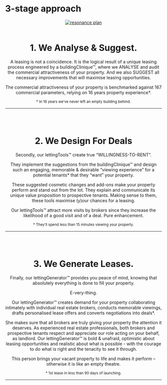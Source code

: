 <h1>3-stage approach</h1>

<div style="text-align: center;">

<a href="https://img.flatturtle.com/resonance/1-big.png" class="fancybox"><img src="https://img.flatturtle.com/resonance/1.png" alt="resonance plan" /></a>
<br><br>
<h1>1. We Analyse & Suggest.</h1>


<div class="row">
<div class="col-md-10 col-md-offset-1">
<p>A leasing is not a coincidence. It is the logical result of a unique leasing process engineered by a buildingClinique™, where we ANALYSE and audit the commercial attractiveness of your property. And we also SUGGEST all necessary improvements  that will maximise leasing opportunities.<br /></p>


<p>The commercial attractiveness of your property is benchmarked against 167 commercial parameters, relying on 16 years property experience*.<br /></p>


<small>* In 16 years we’ve never left an empty building behind.</small>

</div>
</div>

<hr>

<br><br>
<h1>2. We Design For Deals</h1>


<div class="row">
<div class="col-md-10 col-md-offset-1">
<p>Secondly, our lettingTools™ create true “WILLINGNESS-TO-RENT”.<br /></p>

<p>They implement the suggestions from the buildingClinique™ and design such an engaging, memorable & desirable “viewing experience” for a potential tenants* that they “want” your property.<br /></p>

<p>These suggested cosmetic changes and add-ons make your property perform and stand out from the lot. They explain and communicate its unique value proposition to prospective tenants. Making sense to them, these tools maximise (y)our chances for a leasing.<br /></p>

<p>Our lettingTools™ attract more visits by brokers since they increase the likelihood of a good visit and of a deal. Pure enhancement.<br /></p>

<small>* They’ll spend less than 15 minutes viewing your property.</small>


</div>
</div>

<hr>

<br><br>
<h1>3. We Generate Leases.</h1>


<div class="row">
<div class="col-md-10 col-md-offset-1">
<p>Finally, our lettingGenerator™ provides you peace of mind, knowing that absolutely everything is done to fill your property.</p>
<p>E-very-thing.<br /></p>

<p>Our lettingGenerator™ creates demand for your property collaborating intimately with individual real estate brokers, conducts memorable viewings, drafts personalised lease offers and converts negotiations into deals*.<br /></p>

<p>She makes sure that all brokers are truly giving your property the attention it deserves. As experienced real estate professionals, both brokers and prospective tenants respect and appreciate our role acting on your behalf, as landlord. Our lettingGenerator™ is bold & unafraid, optimistic about leasing opportunities and realistic about what is possible - with the courage to do what is right and the tenacity to see it through.<br /></p>

<p>This person brings your vacant property to life and makes it perform – otherwise it is like an empty theatre.<br /></p>

<small>* 1st lease in less than 90 days of launching.</small>


</div>
</div>

<hr>
